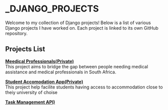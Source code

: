 # _DJANGO_PROJECTS

Welcome to my collection of Django projects! Below is a list of various Django projects I have worked on. Each project is linked to its own GitHub repository.

## Projects List

**[ Meedical Professionals(Private) ](https://github.com/Pharmanathi/pharmanathi.com/tree/main)**  
This project aims to bridge the gap between people needing medical assistance and medical professionals in South Africa. 

**[ Student Accomodation App(Private) ](https://github.com/Pharmanathi/pharmanathi.com/tree/main)**  
This project help facilite students having access to accommodation close to theiy university of choise

**[ Task Management API) ](https://github.com/FLAVIYO/taskmanager_django/tree/main)**  






